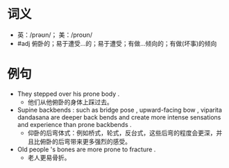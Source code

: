 # 词义
- 英：/prəʊn/； 美：/proʊn/
- #adj 俯卧的；易于遭受…的；易于遭受；有做…倾向的；有做(坏事)的倾向
# 例句
- They stepped over his prone body .
	- 他们从他俯卧的身体上踩过去。
- Supine backbends : such as bridge pose , upward-facing bow , viparita dandasana are deeper back bends and create more intense sensations and experience than prone backbends .
	- 仰卧的后弯体式：例如桥式，轮式，反台式，这些后弯的程度会更深，并且比俯卧的后弯带来更多强烈的感受。
- Old people 's bones are more prone to fracture .
	- 老人更易骨折。
